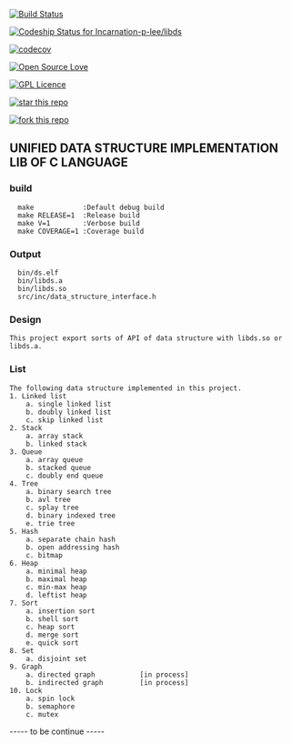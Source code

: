 [![Build Status](https://travis-ci.org/Incarnation-p-lee/libds.svg?branch=trunk)](https://travis-ci.org/Incarnation-p-lee/libds)

[ ![Codeship Status for Incarnation-p-lee/libds](https://app.codeship.com/projects/2cba2150-2287-0134-4afd-4ef69db363d6/status?branch=master)](https://app.codeship.com/projects/161167)

[![codecov](https://codecov.io/gh/Incarnation-p-lee/libds/branch/trunk/graph/badge.svg)](https://codecov.io/gh/Incarnation-p-lee/libds)

[![Open Source Love](https://badges.frapsoft.com/os/v1/open-source.svg?v=103)](https://github.com/Incarnation-p-lee/libds/) 

[![GPL Licence](https://badges.frapsoft.com/os/gpl/gpl.svg?v=103)](https://opensource.org/licenses/GPL-3.0/) 

[![star this repo](http://githubbadges.com/star.svg?user=Incarnation-p-lee&repo=libds&style=default)](https://github.com/Incarnation-p-lee/libds)

[![fork this repo](http://githubbadges.com/fork.svg?user=Incarnation-p-lee&repo=libds&style=default)](https://github.com/Incarnation-p-lee/libds/fork)


## UNIFIED DATA STRUCTURE IMPLEMENTATION LIB OF C LANGUAGE

### build
```
  make            :Default debug build
  make RELEASE=1  :Release build
  make V=1        :Verbose build
  make COVERAGE=1 :Coverage build
```

### Output
```
  bin/ds.elf
  bin/libds.a
  bin/libds.so
  src/inc/data_structure_interface.h
```

### Design

    This project export sorts of API of data structure with libds.so or libds.a.

### List

    The following data structure implemented in this project.
    1. Linked list
        a. single linked list
        b. doubly linked list
        c. skip linked list
    2. Stack
        a. array stack
        b. linked stack
    3. Queue
        a. array queue
        b. stacked queue
        c. doubly end queue
    4. Tree
        a. binary search tree
        b. avl tree
        c. splay tree
        d. binary indexed tree
        e. trie tree
    5. Hash
        a. separate chain hash
        b. open addressing hash
        c. bitmap
    6. Heap
        a. minimal heap
        b. maximal heap
        c. min-max heap
        d. leftist heap
    7. Sort
        a. insertion sort
        b. shell sort
        c. heap sort
        d. merge sort
        e. quick sort
    8. Set
        a. disjoint set
    9. Graph
        a. directed graph           [in process]
        b. indirected graph         [in process]
    10. Lock
        a. spin lock
        b. semaphore
        c. mutex
        
----- to be continue -----

